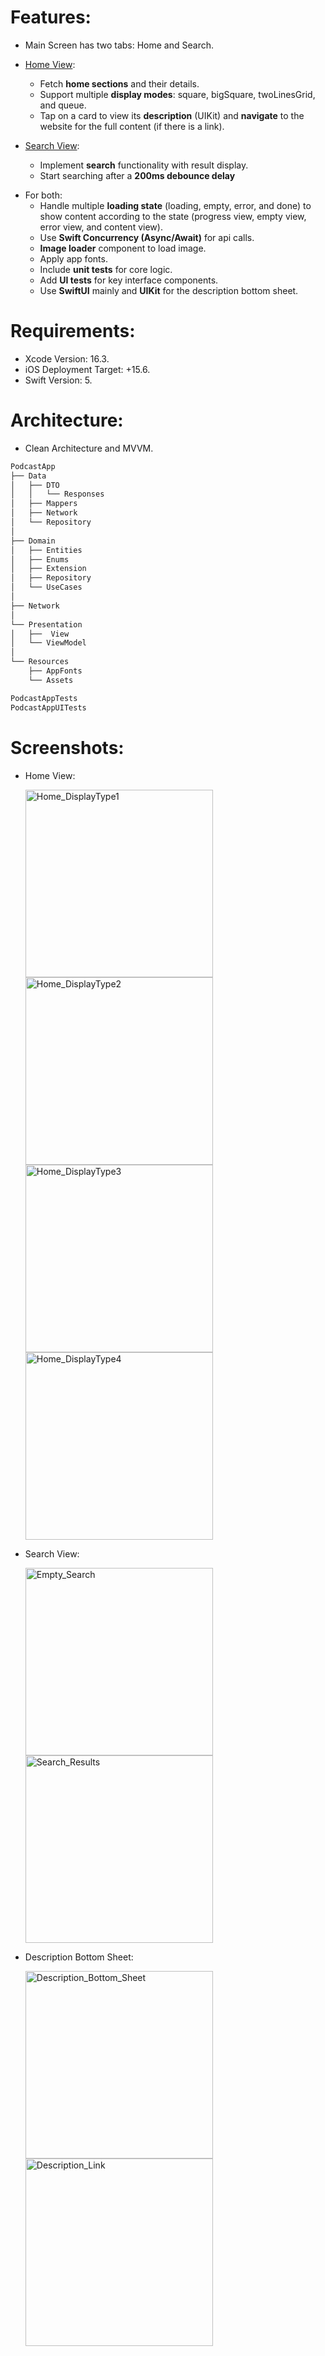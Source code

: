 # Features:  
  - Main Screen has two tabs: Home and Search.
  * <ins>Home View</ins>:
      - Fetch **home sections** and their details.
      - Support multiple **display modes**: square, bigSquare, twoLinesGrid, and queue.
      - Tap on a card to view its **description** (UIKit) and **navigate** to the website for the full content (if there is a link).

  * <ins>Search View</ins>:
    - Implement **search** functionality with result display.
    - Start searching after a **200ms debounce delay**

  - For both:
    - Handle multiple **loading state** (loading, empty, error, and done) to show content according to the state (progress view, empty view, error view, and content view).   
    - Use **Swift Concurrency (Async/Await)** for api calls.
    - **Image loader** component to load image.
    - Apply app fonts.
    - Include **unit tests** for core logic.
    - Add **UI tests** for key interface components.
    - Use **SwiftUI** mainly and **UIKit** for the description bottom sheet.

# Requirements:
  - Xcode Version: 16.3.
  - iOS Deployment Target: +15.6.
  - Swift Version: 5.

# Architecture:
  - Clean Architecture and MVVM.

```bash
PodcastApp
├── Data
│   ├── DTO
│   │   └── Responses
│   ├── Mappers
│   ├── Network
│   └── Repository
│
├── Domain
│   ├── Entities
│   ├── Enums
│   ├── Extension
│   ├── Repository
│   └── UseCases
│
├── Network
│
└── Presentation
│   ├──  View
│   └── ViewModel
│
└── Resources
    ├── AppFonts
    └── Assets

PodcastAppTests
PodcastAppUITests
```


# Screenshots:
  - Home View:
    
    <img src="PodcastApp/Assets.xcassets/OutputScreenshots/Home_DisplayType1.imageset/Home_DisplayType1.png" alt="Home_DisplayType1" width="300"/>
    
    <img src="PodcastApp/Assets.xcassets/OutputScreenshots/Home_DisplayType2.imageset/Home_DisplayType2.png" alt="Home_DisplayType2" width="300"/>
    
    <img src="PodcastApp/Assets.xcassets/OutputScreenshots/Home_DisplayType3.imageset/Home_DisplayType3.png" alt="Home_DisplayType3" width="300"/>
    
    <img src="PodcastApp/Assets.xcassets/OutputScreenshots/Home_DisplayType4.imageset/Home_DisplayType4.png" alt="Home_DisplayType4" width="300"/>


  - Search View:
    
    <img src="PodcastApp/Assets.xcassets/OutputScreenshots/Empty_Search.imageset/Empty_Search.png" alt="Empty_Search" width="300"/>
    
    <img src="PodcastApp/Assets.xcassets/OutputScreenshots/Search_Results.imageset/Search_Results.png" alt="Search_Results" width="300"/>
    
  - Description Bottom Sheet:

    <img src="PodcastApp/Assets.xcassets/OutputScreenshots/Description_Bottom_Sheet.imageset/Description_Bottom_Sheet.png" alt="Description_Bottom_Sheet" width="300"/>

    <img src="PodcastApp/Assets.xcassets/OutputScreenshots/Description_Link.imageset/Description_Link.png" alt="Description_Link" width="300"/>


